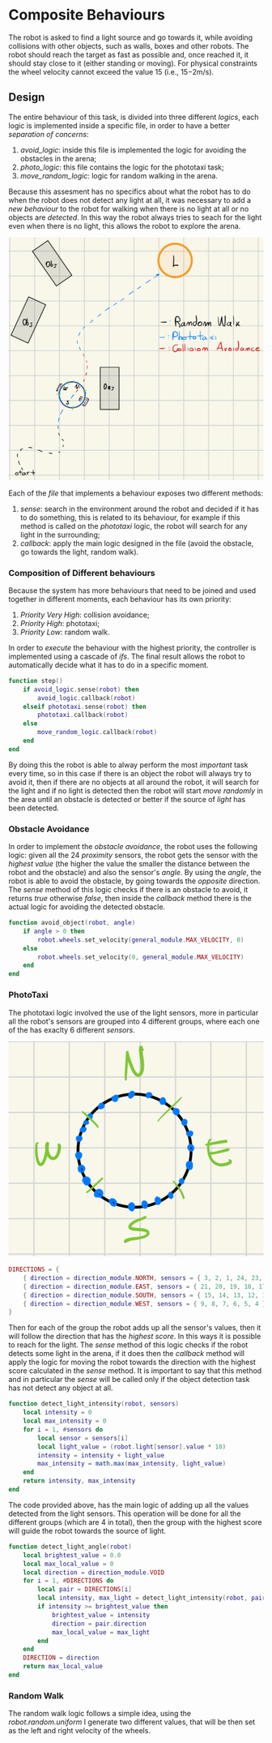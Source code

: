 # Composite Behaviours
The robot is asked to find a light source and go towards it, while avoiding collisions with other objects, such as walls, boxes and other robots. The robot should reach the target as fast as possible and, once reached it, it should stay close to it (either standing or moving). For physical constraints the wheel velocity cannot exceed the value 15 (i.e., 15−2m/s).

## Design
The entire behaviour of this task, is divided into three different *logics*, each logic is implemented inside a specific file, in order to have a better *separation of concerns*:

1. *avoid_logic*: inside this file is implemented the logic for avoiding the obstacles in the arena;
2. *photo_logic*: this file contains the logic for the phototaxi task;
3. *move_random_logic*: logic for random walking in the arena.

Because this assesment has no specifics about what the robot has to do when the robot does not detect any light at all, it was necessary to add a *new behaviour* to the robot for walking when there is no light at all or no objects are *detected*. In this way the robot always tries to seach for the light even when there is no light, this allows the robot to explore the arena.

![Overall Task](./images/task.png)

Each of the *file* that implements a behaviour exposes two different methods:

1. *sense*: search in the environment around the robot and decided if it has to do something, this is related to its behaviour, for example if this method is called on the *phototaxi* logic, the robot will search for any light in the surrounding;
2. *callback*: apply the main logic designed in the file (avoid the obstacle, go towards the light, random walk).

### Composition of Different behaviours
Because the system has more behaviours that need to be joined and used together in different moments, each behaviour has its own priority:
1. *Priority Very High*: collision avoidance;
2. *Priority High*: phototaxi;
3. *Priority Low*: random walk.

In order to *execute* the behaviour with the highest priority, the controller is implemented using a cascade of *ifs*. The final result allows the robot to automatically decide what it has to do in a specific moment.

```lua
function step()
	if avoid_logic.sense(robot) then
		avoid_logic.callback(robot)
	elseif phototaxi.sense(robot) then
		phototaxi.callback(robot)
	else
		move_random_logic.callback(robot)
	end
end
```
By doing this the robot is able to alway perform the most *important* task every time, so in this case if there is an object the robot will always try to avoid it, then if there are no objects at all around the robot, it will search for the light and if no light is detected then the robot will start *move randomly* in the area until an obstacle is detected or better if the source of *light* has been detected.


### Obstacle Avoidance
In order to implement the *obstacle avoidance*, the robot uses the following logic: given all the 24 *proximity* sensors, the robot gets the sensor with the *highest value* (the higher the value the smaller the distance between the robot and the obstacle) and also the sensor's *angle*. By using the *angle*, the robot is able to avoid the obstacle, by going towards the *opposite* direction. The *sense* method of this logic checks if there is an obstacle to avoid, it returns *true* otherwise *false*, then inside the *callback* method there is the actual logic for avoiding the detected obstacle.

```lua
function avoid_object(robot, angle)
	if angle > 0 then
		robot.wheels.set_velocity(general_module.MAX_VELOCITY, 0)
	else
		robot.wheels.set_velocity(0, general_module.MAX_VELOCITY)
	end
end
```

### PhotoTaxi
The phototaxi logic involved the use of the light sensors, more in particular all the robot's sensors are grouped into 4 different groups, where each one of the has exaclty 6 different *sensors*.

![groups](./images/groups.png)

```lua
DIRECTIONS = {
	{ direction = direction_module.NORTH, sensors = { 3, 2, 1, 24, 23, 22 } },
	{ direction = direction_module.EAST, sensors = { 21, 20, 19, 18, 17, 16 } },
	{ direction = direction_module.SOUTH, sensors = { 15, 14, 13, 12, 11, 10 } },
	{ direction = direction_module.WEST, sensors = { 9, 8, 7, 6, 5, 4 } },
}
```

Then for each of the group the robot adds up all the sensor's values, then it will follow the direction that has the *highest score*. In this ways it is possible to reach for the light. The *sense* method of this logic checks if the robot detects some light in the arena, if it does then the *callback* method will apply the logic for moving the robot towards the direction with the highest score calculated in the *sense* method. It is important to say that this method and in particular the *sense* will be called only if the object detection task has not detect any object at all.

```lua
function detect_light_intensity(robot, sensors)
	local intensity = 0
	local max_intensity = 0
	for i = 1, #sensors do
		local sensor = sensors[i]
		local light_value = (robot.light[sensor].value * 10)
		intensity = intensity + light_value
		max_intensity = math.max(max_intensity, light_value)
	end
	return intensity, max_intensity
end
```
The code provided above, has the main logic of adding up all the values detected from the light sensors. This operation will be done for all the different groups (which are 4 in total), then the group with the highest score will guide the robot towards the source of light.


```lua
function detect_light_angle(robot)
	local brightest_value = 0.0
	local max_local_value = 0
	local direction = direction_module.VOID
	for i = 1, #DIRECTIONS do
		local pair = DIRECTIONS[i]
		local intensity, max_light = detect_light_intensity(robot, pair.sensors)
		if intensity >= brightest_value then
			brightest_value = intensity
			direction = pair.direction
			max_local_value = max_light
		end
	end
	DIRECTION = direction
	return max_local_value
end
```


### Random Walk
The random walk logic follows a simple idea, using the *robot.random.uniform* I generate two different values, that will be then set as the left and right velocity of the wheels.
